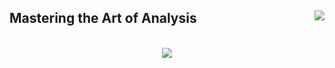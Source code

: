 ## Mastering the Art of Analysis  <img src="https://komarev.com/ghpvc/?username=Hosseincpl&&style=flat-square" align="right" />
</div>

<br/>  

<div align="center"><img src="https://github-readme-stats.vercel.app/api?username=Hosseincpl&show_icons=True&theme=tokyonight" align="center" /></div>
<br />
